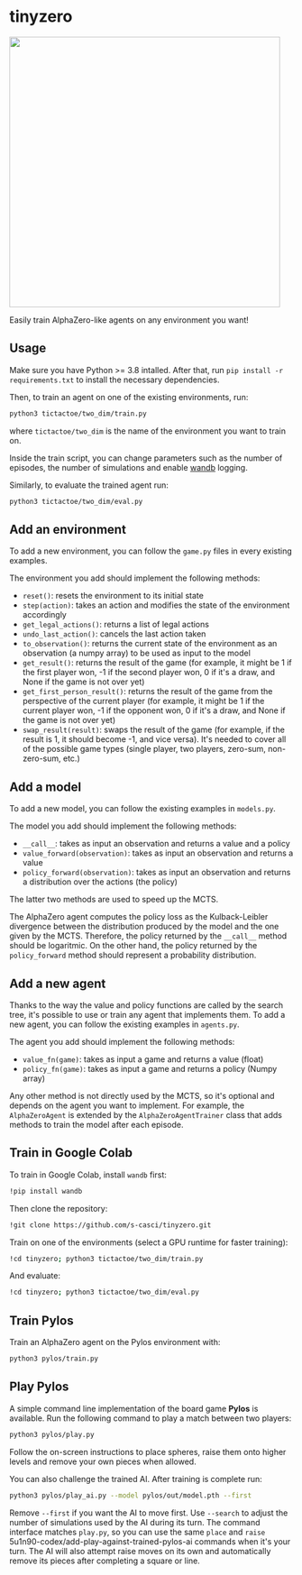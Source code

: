 # tinyzero

<img src="https://github.com/s-casci/tinyzero/blob/main/tinyzero.png" width="480">

Easily train AlphaZero-like agents on any environment you want!

## Usage
Make sure you have Python >= 3.8 intalled. After that, run `pip install -r requirements.txt` to install the necessary dependencies.

Then, to train an agent on one of the existing environments, run:
```bash
python3 tictactoe/two_dim/train.py
```
where `tictactoe/two_dim` is the name of the environment you want to train on.

Inside the train script, you can change parameters such as the number of episodes, the number of simulations and enable [wandb](https://wandb.ai/site) logging.

Similarly, to evaluate the trained agent run:
```bash
python3 tictactoe/two_dim/eval.py
```

## Add an environment

To add a new environment, you can follow the `game.py` files in every existing examples.

The environment you add should implement the following methods:
- `reset()`: resets the environment to its initial state
- `step(action)`: takes an action and modifies the state of the environment accordingly
- `get_legal_actions()`: returns a list of legal actions
- `undo_last_action()`: cancels the last action taken
- `to_observation()`: returns the current state of the environment as an observation (a numpy array) to be used as input to the model
- `get_result()`: returns the result of the game (for example, it might be 1 if the first player won, -1 if the second player won, 0 if it's a draw, and None if the game is not over yet)
- `get_first_person_result()`: returns the result of the game from the perspective of the current player (for example, it might be 1 if the current player won, -1 if the opponent won, 0 if it's a draw, and None if the game is not over yet)
- `swap_result(result)`: swaps the result of the game (for example, if the result is 1, it should become -1, and vice versa). It's needed to cover all of the possible game types (single player, two players, zero-sum, non-zero-sum, etc.)

## Add a model

To add a new model, you can follow the existing examples in `models.py`.

The model you add should implement the following methods:
- `__call__`: takes as input an observation and returns a value and a policy
- `value_forward(observation)`: takes as input an observation and returns a value
- `policy_forward(observation)`: takes as input an observation and returns a distribution over the actions (the policy)

The latter two methods are used to speed up the MCTS.

The AlphaZero agent computes the policy loss as the Kulback-Leibler divergence between the distribution produced by the model and the one given by the MCTS. Therefore, the policy returned by the `__call__` method should be logaritmic. On the other hand, the policy returned by the `policy_forward` method should represent a probability distribution.

## Add a new agent

Thanks to the way the value and policy functions are called by the search tree, it's possible to use or train any agent that implements them. To add a new agent, you can follow the existing examples in `agents.py`.

The agent you add should implement the following methods:
- `value_fn(game)`: takes as input a game and returns a value (float)
- `policy_fn(game)`: takes as input a game and returns a policy (Numpy array)

Any other method is not directly used by the MCTS, so it's optional and depends on the agent you want to implement. For example, the `AlphaZeroAgent` is extended by the `AlphaZeroAgentTrainer` class that adds methods to train the model after each episode.

## Train in Google Colab

To train in Google Colab, install `wandb` first:
```bash
!pip install wandb
```
Then clone the repository:
```bash
!git clone https://github.com/s-casci/tinyzero.git
```
Train on one of the environments (select a GPU runtime for faster training):
```bash
!cd tinyzero; python3 tictactoe/two_dim/train.py
```
And evaluate:

```bash
!cd tinyzero; python3 tictactoe/two_dim/eval.py
```

## Train Pylos

Train an AlphaZero agent on the Pylos environment with:

```bash
python3 pylos/train.py
```

## Play Pylos

A simple command line implementation of the board game **Pylos** is available.
Run the following command to play a match between two players:

```bash
python3 pylos/play.py
```

Follow the on-screen instructions to place spheres, raise them onto higher
levels and remove your own pieces when allowed.

You can also challenge the trained AI. After training is complete run:

```bash
python3 pylos/play_ai.py --model pylos/out/model.pth --first
```

Remove `--first` if you want the AI to move first. Use `--search` to adjust the
number of simulations used by the AI during its turn.
The command interface matches `play.py`, so you can use the same `place` and `raise`
 5u1n90-codex/add-play-against-trained-pylos-ai
commands when it's your turn. The AI will also attempt raise moves on its own and
automatically remove its pieces after completing a square or line.
